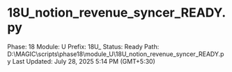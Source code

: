 # 18U_notion_revenue_syncer_READY.py

Phase: 18
Module: U
Prefix: 18U_
Status: Ready
Path: D:\MAGIC\scripts\phase18\module_U\18U_notion_revenue_syncer_READY.py
Last Updated: July 28, 2025 5:14 PM (GMT+5:30)
